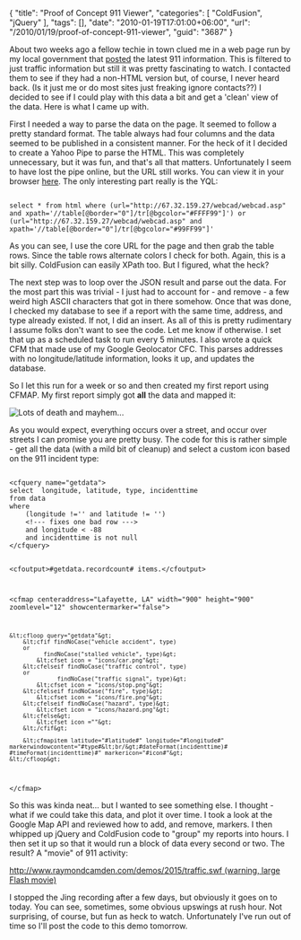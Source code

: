 {
	"title": "Proof of Concept 911 Viewer",
	"categories": [
		"ColdFusion",
		"jQuery"
	],
	"tags": [],
	"date": "2010-01-19T17:01:00+06:00",
	"url": "/2010/01/19/proof-of-concept-911-viewer",
	"guid": "3687"
}

About two weeks ago a fellow techie in town clued me in a web page run by my local government that <a href="http://67.32.159.27/webcad/webcad.asp">posted</a> the latest 911 information. This is filtered to just traffic information but still it was pretty fascinating to watch. I contacted them to see if they had a non-HTML version but, of course, I never heard back. (Is it just me or do most sites just freaking ignore contacts??) I decided to see if I could play with this data a bit and get a 'clean' view of the data. Here is what I came up with.

<p>
<!--more-->
First I needed a way to parse the data on the page. It seemed to follow a pretty standard format. The table always had four columns and the data seemed to be published in a consistent manner. For the heck of it I decided to create a Yahoo Pipe to parse the HTML. This was completely unnecessary, but it was fun, and that's all that matters. Unfortunately I seem to have lost the pipe online, but the URL still works. You can view it in your browser <a href="http://query.yahooapis.com/v1/public/yql?q=select%20*%20from%20html%20where%20(url%3D"http://67.32.159.27/webcad/webcad.asp"%20and%20xpath%3D'//table[@border%3D"0"]/tr[@bgcolor%3D"%23FFFF99"]')%20or%20(url%3D"http://67.32.159.27/webcad/webcad.asp"%20and%20xpath%3D'//table[@border%3D"0"]/tr[@bgcolor%3D"%2399FF99"]')%0A&format=json">here</a>. The only interesting part really is the YQL:

<p>

<code>
select * from html where (url="http://67.32.159.27/webcad/webcad.asp" and xpath='//table[@border="0"]/tr[@bgcolor="#FFFF99"]') or (url="http://67.32.159.27/webcad/webcad.asp" and xpath='//table[@border="0"]/tr[@bgcolor="#99FF99"]'
</code>

<p>

As you can see, I use the core URL for the page and then grab the table rows. Since the table rows alternate colors I check for both. Again, this is a bit silly. ColdFusion can easily XPath too. But I figured, what the heck?

<p>

The next step was to loop over the JSON result and parse out the data. For the most part this was trivial - I just had to account for - and remove - a few weird high ASCII characters that got in there somehow. Once that was done, I checked my database to see if a report with the same time, address, and type already existed. If not, I did an insert. As all of this is pretty rudimentary I assume folks don't want to see the code. Let me know if otherwise. I set that up as a scheduled task to run every 5 minutes. I also wrote a quick CFM that made use of my Google Geolocator CFC. This parses addresses with no longitude/latitude information, looks it up, and updates the database.

<p>

So I let this run for a week or so and then created my first report using CFMAP. My first report simply got <b>all</b> the data and mapped it:

<p>

<img src="https://static.raymondcamden.com/images/cfjedi/map1.png"  title="Lots of death and mayhem..." />

<p>

As you would expect, everything occurs over a street, and occur over streets I can promise you are pretty busy. The code for this is rather simple - get all the data (with a mild bit of cleanup) and select a custom icon based on the 911 incident type:

<p>

<code>
&lt;cfquery name="getdata"&gt;
select	longitude, latitude, type, incidenttime
from data
where
	(longitude !='' and latitude != '')
	&lt;!--- fixes one bad row ---&gt;
	and longitude &lt; -88
	and incidenttime is not null
&lt;/cfquery&gt;

&lt;cfoutput&gt;#getdata.recordcount# items.&lt;/cfoutput&gt;

&lt;cfmap centeraddress="Lafayette, LA" width="900" height="900" zoomlevel="12" showcentermarker="false"&gt;

	&lt;cfloop query="getdata"&gt;
		&lt;cfif findNoCase("vehicle accident", type)
		or
			  findNoCase("stalled vehicle", type)&gt;
			&lt;cfset icon = "icons/car.png"&gt;
		&lt;cfelseif findNoCase("traffic control", type)
		or
				  findNoCase("traffic signal", type)&gt;
			&lt;cfset icon = "icons/stop.png"&gt;
		&lt;cfelseif findNoCase("fire", type)&gt;
			&lt;cfset icon = "icons/fire.png"&gt;
		&lt;cfelseif findNoCase("hazard", type)&gt;
			&lt;cfset icon = "icons/hazard.png"&gt;
		&lt;cfelse&gt;
			&lt;cfset icon =""&gt;
		&lt;/cfif&gt;

		&lt;cfmapitem latitude="#latitude#" longitude="#longitude#" markerwindowcontent="#type#&lt;br/&gt;#dateFormat(incidenttime)# #timeFormat(incidenttime)#" markericon="#icon#"&gt;
	&lt;/cfloop&gt;

&lt;/cfmap&gt;
</code>

<p>

So this was kinda neat... but I wanted to see something else. I thought - what if we could take this data, and plot it over time. I took a look at the Google Map API and reviewed how to add, and remove, markers. I then whipped up jQuery and ColdFusion code to "group" my reports into hours. I then set it up so that it would run a block of data every second or two. The result? A "movie" of 911 activity:

<p>
<a href="http://www.raymondcamden.com/demos/2015/traffic.swf">http://www.raymondcamden.com/demos/2015/traffic.swf (warning, large Flash movie)</a>

<p>

I stopped the Jing recording after a few days, but obviously it goes on to today. You can see, sometimes, some obvious upswings at rush hour. Not surprising, of course, but fun as heck to watch. Unfortunately I've run out of time so I'll post the code to this demo tomorrow.